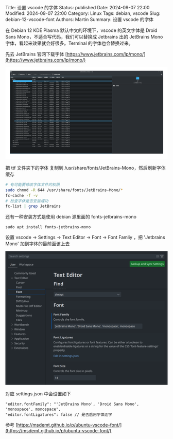 Title: 设置 vscode 的字体
Status: published
Date: 2024-09-07 22:00
Modified: 2024-09-07 22:00
Category: Linux
Tags: debian, vscode
Slug: debian-12-vscode-font
Authors: Martin
Summary: 设置 vscode 的字体

在 Debian 12 KDE Plasma 默认中文的环境下，vscode 的英文字体是 Droid Sans Mono，不适合写代码，我们可以替换成 Jetbrains 出的 JetBrains Mono 字体，看起来效果就会好很多。Terminal 的字体也会替换过来。

先去 JetBrains 官网下载字体 [https://www.jetbrains.com/lp/mono/](https://www.jetbrains.com/lp/mono/)


![JetBrainsMono-2.304](../images/JetBrainsMono-2.304.png)

把 ttf 文件夹下的字体 复制到 /usr/share/fonts/JetBrains-Mono，然后刷新字体缓存

```bash
# 有可能要修改字体文件的权限
sudo chmod -R 644 /usr/share/fonts/JetBrains-Mono/*
fc-cache -f -v
# 检查字体是否安装成功
fc-list | grep JetBrains
```

还有一种安装方式是使用 debian 源里面的 fonts-jetbrains-mono

```
sudo apt install fonts-jetbrains-mono
```

设置 vscode -> Settings -> Text Editor -> Font -> Font Famliy ，把 'Jetbrains Mono' 加到字体的最前面该上去

![vscode-editor-font-jetbrains-mono](../images/vscode-editor-font-jetbrains-mono.png)

对应 settings.json 中会设置如下


```
"editor.fontFamily": "'JetBrains Mono', 'Droid Sans Mono', 'monospace', monospace",
"editor.fontLigatures": false // 是否启用字体连字
```

参考 [https://msdemt.github.io/p/ubuntu-vscode-font/](https://msdemt.github.io/p/ubuntu-vscode-font/)